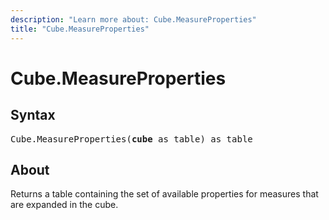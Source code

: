 ```yaml
---
description: "Learn more about: Cube.MeasureProperties"
title: "Cube.MeasureProperties"
---
```

# Cube.MeasureProperties

## Syntax

<pre>
Cube.MeasureProperties(<b>cube</b> as table) as table
</pre>

## About

Returns a table containing the set of available properties for measures that are expanded in the cube.
